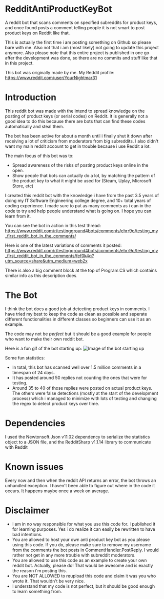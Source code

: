 # RedditAntiProductKeyBot
A reddit bot that scans comments on specified subreddits for product keys, and once found posts a comment telling people it is not smart to post product keys on Reddit like that.

This is actually the first time i am posting something on Github so please bare with me. Also not that i am (most likely) not going to update this project anymore. Also please note that this entire project is published in one go after the development was done, so there are no commits and stuff like that in this project.

This bot was originally made by me.
My Reddit profile: https://www.reddit.com/user/YourNightmar31

# Introduction
This reddit bot was made with the intend to spread knowledge on the posting of product keys (or serial codes) on Reddit. It is generally not a good idea to do this because there are bots that can find these codes automatically and steal them.

The bot has been active for about a month until i finally shut it down after receiving a lot of criticism from moderators from big subreddits. I also didn't want my main reddit account to get in trouble because i use Reddit a lot.

The main focus of this bot was to:
  - Spread awareness of the risks of posting product keys online in the open.
  - Show people that bots can actually do a lot, by matching the pattern of the product key to what it might be used for (Steam, Uplay, Microsoft Store, etc)

I created this reddit bot with the knowledge i have from the past 3.5 years of doing my IT Software Engineering college degree, and 10+ total years of coding experience. I made sure to put as many comments as i can in the code to try and help people understand what is going on. I hope you can learn from it.

You can see the bot in action in this test thread: https://www.reddit.com/r/testingground4bots/comments/ehrr9o/testing_my_first_reddit_bot_in_the_comments/

Here is one of the latest variations of comments it posted:
https://www.reddit.com/r/testingground4bots/comments/ehrr9o/testing_my_first_reddit_bot_in_the_comments/fef0k4q?utm_source=share&utm_medium=web2x

There is also a big comment block at the top of Program.CS which contains similar info as this description does.

# The Bot
I think the bot does a good job at detecting product keys in comments. I have tried my best to keep the code as clean as possible and seperate different functionalities in different classes so beginners can use it as an example.

The code may not be *perfect* but it should be a good example for people who want to make their own reddit bot.

Here is a fun gif of the bot starting up:
![Image of the bot starting up](https://i.gyazo.com/91a34149e137b295b4ea66cee7d28b01.gif)

Some fun statistics:
- In total, this bot has scanned well over 1.5 million comments in a timespan of 24 days.
- It has posted around 50 replies not counting the ones that were for testing.
- Around 35 to 40 of those replies were posted on actual product keys. The others were false detections (mostly at the start of the development process) which i managed to minimize with lots of testing and changing the regex to detect product keys over time.

# Dependencies
I used the Newtonsoft.Json v11.02 dependency to serialize the statistics object to a JSON file, and the RedditSharp v1.1.14 library to communicate with Reddit

# Known issues
Every now and then when the reddit API returns an error, the bot throws an unhandled exception. I haven't been able to figure out where in the code it occurs. It happens maybe once a week on average.

# Disclaimer
- I am in no way responsible for what you use this code for. I published it for learning purposes. Yes i do realize it can easily be rewritten to have bad intentions.
- You are allowed to host your own anti product key bot as you please using this code. If you do, please make sure to remove my username from the comments the bot posts in CommentHandler.PostReply. I would rather not get in any more trouble with subreddit moderators.
- You are allowed to use this code as an example to create your own reddit bot. Actually, please do! That would be awesome and is exactly the reason i'm posting this.
- You are NOT ALLOWED to reupload this code and claim it was you who wrote it. That wouldn't be very nice.
- I understand that my code is not perfect, but it should be good enough to learn something from.
